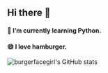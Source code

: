 ## Hi there 👋

#### 🌱 I’m currently learning Python.
#### 😄 I love hamburger.

![burgerfacegirl's GitHub stats](https://github-readme-stats.vercel.app/api?burgerfacegirl=anuraghazra&show_icons=true&theme=radical)

<!--
**burgerfacegirl/burgerfacegirl** is a ✨ _special_ ✨ repository because its `README.md` (this file) appears on your GitHub profile.

Here are some ideas to get you started:

- 🔭 I’m currently working on ...
- 🌱 I’m currently learning ...
- 👯 I’m looking to collaborate on ...
- 🤔 I’m looking for help with ...
- 💬 Ask me about ...
- 📫 How to reach me: ...
- 😄 Pronouns: ...
- ⚡ Fun fact: ...
-->
